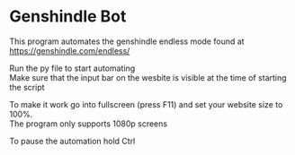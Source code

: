 # Genshindle Bot
This program automates the genshindle endless mode found at https://genshindle.com/endless/

Run the py file to start automating\
Make sure that the input bar on the wesbite is visible at the time of starting the script 

To make it work go into fullscreen (press F11) and set your website size to 100%. \
The program only supports 1080p screens

To pause the automation hold Ctrl
